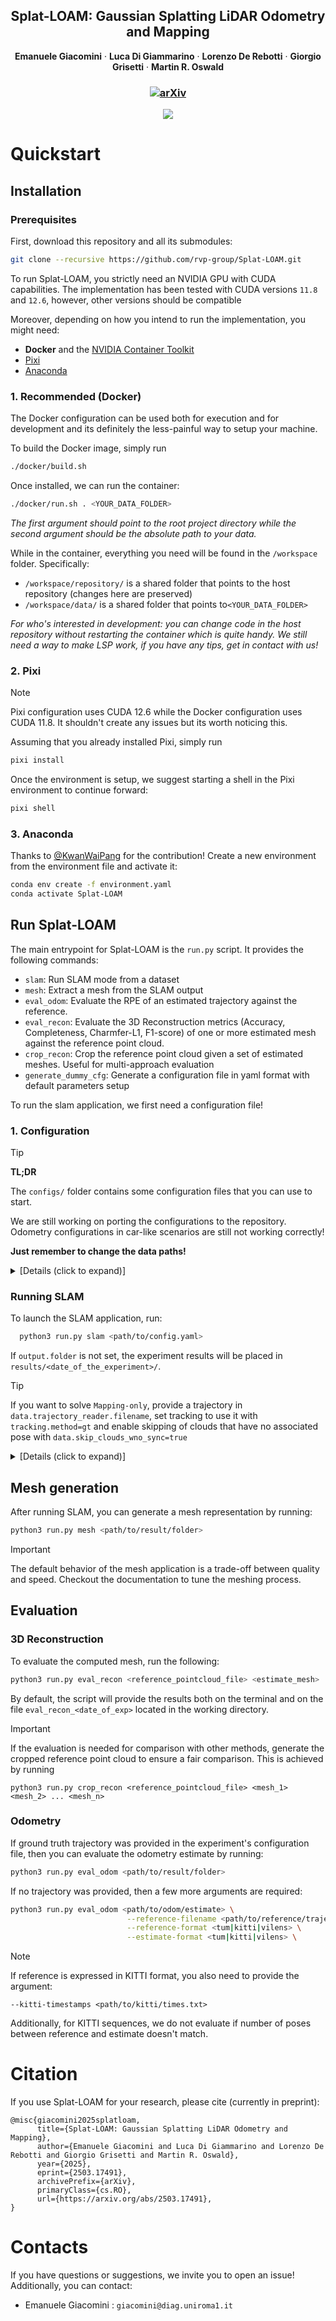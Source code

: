 <p align="center">
  <h2 align="center">Splat-LOAM: Gaussian Splatting LiDAR Odometry and Mapping</h2>
  <p align="center">
    <strong>Emanuele Giacomini</strong>
    ·
    <strong>Luca Di Giammarino</strong>
    ·
    <strong>Lorenzo De Rebotti</strong>
    ·
    <strong>Giorgio Grisetti</strong>
    ·
    <strong>Martin R. Oswald</strong>
  </p>
</p>
<h3 align="center">
  
[![arXiv](https://img.shields.io/badge/arXiv-2503.17491-b31b1b.svg)](https://arxiv.org/abs/2503.17491)

<p align="center">
  <img src="https://github.com/user-attachments/assets/6aee97f1-ea4a-4b56-bc50-50bae9e7d6c5"/>
</p>

# Quickstart
## Installation
### Prerequisites
First, download this repository and all its submodules:

```sh
git clone --recursive https://github.com/rvp-group/Splat-LOAM.git
  ```

To run Splat-LOAM, you strictly need an NVIDIA GPU with CUDA capabilities.
The implementation has been tested with CUDA versions `11.8` and `12.6`, however, other versions should be compatible

Moreover, depending on how you intend to run the implementation, you might need:
- **Docker** and the [NVIDIA Container Toolkit](https://docs.nvidia.com/datacenter/cloud-native/container-toolkit/latest/install-guide.html)
- [Pixi](https://pixi.sh/latest/installation/)
- [Anaconda](https://www.anaconda.com/download)

### 1. Recommended (Docker)
The Docker configuration can be used both for execution and for development and its definitely the less-painful way to setup your machine.

To build the Docker image, simply run
```sh
./docker/build.sh
```

Once installed, we can run the container:
```sh
./docker/run.sh . <YOUR_DATA_FOLDER>
```
*The first argument should point to the root project directory while the second argument should be the absolute path to your data.*

While in the container, everything you need will be found in the `/workspace` folder. Specifically:
- `/workspace/repository/` is a shared folder that points to the host repository (changes here are preserved)
- `/workspace/data/` is a shared folder that points to`<YOUR_DATA_FOLDER>`

*For who's interested in development: you can change code in the host repository without restarting the container which is quite handy. We still need a way to make LSP work, if you have any tips, get in contact with us!*
### 2. Pixi
>[!NOTE]
> Pixi configuration uses CUDA 12.6 while the Docker configuration uses CUDA 11.8. It shouldn't create any issues but its worth noticing this. 

Assuming that you already installed Pixi, simply run
```sh
pixi install
```

Once the environment is setup, we suggest starting a shell in the Pixi environment to continue forward:
```sh
pixi shell
```

### 3. Anaconda
Thanks to [@KwanWaiPang](https://github.com/KwanWaiPang) for the contribution!
Create a new environment from the environment file and activate it:

```sh
conda env create -f environment.yaml
conda activate Splat-LOAM
```

## Run Splat-LOAM
The main entrypoint for Splat-LOAM is the `run.py` script. It provides the following commands:
* `slam`: Run SLAM mode from a dataset
* `mesh`: Extract a mesh from the SLAM output
* `eval_odom`: Evaluate the RPE of an estimated trajectory against the reference.
* `eval_recon`: Evaluate the 3D Reconstruction metrics (Accuracy, Completeness, Charmfer-L1, F1-score) of one or more estimated mesh against the reference point cloud.
* `crop_recon`: Crop the reference point cloud given a set of estimated meshes. Useful for multi-approach evaluation
* `generate_dummy_cfg`: Generate a configuration file in yaml format with default parameters setup

To run the slam application, we first need a configuration file!
### 1. Configuration

> [!TIP]
> **TL;DR**
>
> The `configs/` folder contains some configuration files that you can use to start.
>
> We are still working on porting the configurations to the repository. Odometry configurations in car-like scenarios are still not working correctly!
>
> **Just remember to change the data paths!**

<details>
    <summary>[Details (click to expand)]</summary>
A configuration is a YAML file that contains several info required for the SLAM application to run correctly. From a high level perspective, it is composed of the following components:

```yaml
Configuration:
  inherit_from : str  # base configuration path (default to null)
  data: DatasetConfig # Input data, format, location etc
  preprocessing: PreprocessingConfig # From PointCloud to Images
  output: OutputConfig # Output data, format, location etc
  logging: LoggingConfig # Logging backends
  mapping: MappingConfig # How Gaussians are updated
  tracking: TrackingConfig # How new poses are estimated
  opt: OptimizationConfig # GS learning rates
```

You don't need to write the full configuration unless you want to change everything. If you wish, you can also start from another configuration by filling the `inherit_from` parameter:
```yaml
inherit_from: configs/a_cool_config.cfg # paths can be relative from project root directory
```

If you're reading this, it's likely that you want to pass your data to Splat-LOAM so let's see how you can do it.

First, in our context, an input sequence should provide:

  1) **Point Clouds** (timestamped)
  2) (Optionally) **Poses** (also timestamped)

To maximize compatibility with different datasets, we rely on three main abstraction entities to parse input data:

  - `PointCloudReader` : Given data in *any* format, provides `<Point Cloud, timestamp>` elements
  - `TrajectoryReader` : Given a trajectory in *any* format, provide `f(Point Cloud, timestamp) -> pose`
  - `DatasetReader` : Given data in *any* format, provides iterable for `<Point Cloud, timestamp, pose>`

Since publicly available datasets follows more or less similar patterns and formats, once the `DatasetReader` object is informed of the dataset type, it will setup both `PointCloudReader` and `TrajectoryReader` to handle the underlying data.

Here we show the current set of supported dataset formats:

| DatasetReader   | Notes                     | Cloud Format          |      Trajectory Reader  |
|:---------------:|---------------------------|:---------------------:|:-----------------------:|
| vbr             | Vision Benchmark in Rome  |rosbag                 | tum                     |
| kitti           |                           |bin                    | kitti                   |
| ncd             | Newer College Dataset     |rosbag                 | tum                     |
| oxspires        | Oxford Spires             |rosbag                 | tum                     |
| oxpires-vilens  | w/ VILENS trajectory      |pcd                    | vilens                  |
| generic         | Customizable              |bin\|ply\|pcd\|rosbag  | kitti \| tum \| vilens  |

Suppose I want to set up a configuration to read the popular `quad-easy` sequence of NCD. I'd simply write over a new configuration file:
```yaml
data:
  dataset_type: ncd
  cloud_reader:
    cloud_folder: /path/to/ncd.bag
  trajectory_reader:
    filename: /path/to/trajectory.tum
```
And it's done. As long as the data remains consistent, the `DatasetReader` will handle the extra parameters (extrinsics, rosbag topics, formats, etc).

>GT trajectory is optional unless `tracking.method=gt` is set. If available, it's used for initial guess alignment only and for evaluation metadata retrival.
>
> More details on what each DatasetReader does, can be found in `scene.dataset_reader.py`

More details will be provided in the documentation (WIP)


</details>

### Running SLAM
To launch the SLAM application, run:
```sh
  python3 run.py slam <path/to/config.yaml>
```

If `output.folder` is not set, the experiment results will be placed in `results/<date_of_the_experiment>/`.

>[!TIP]
>If you want to solve `Mapping-only`, provide a trajectory in `data.trajectory_reader.filename`, set tracking to use it with `tracking.method=gt` and enable skipping of clouds that have no associated pose with `data.skip_clouds_wno_sync=true`

<details>
    <summary>[Details (click to expand)]</summary>

#### Logging
We use two logging systems within Splat-LOAM. For events, we use the `logging` module. If you want to enable debug logs, include the `--verbose / -v` argument.
For data, we rely on `rerun`. Specifically, at each frame, we log rasterized depths and normals and depth_L1 error map. We additionally log the densification mask and the current Gaussian model state.

You can customize the behavior of rerun through the configuration file:
  ```yaml
logging:
    enable: true/false # Enable data logging

    EITHER
    rerun_spawn: true/false/none # Spawn GUI and binds to it <use if monitor is available>
    OR
    rerun_serve_grpc: true/false/none # serve log-data over gRPC <use for remote connections>
    OR
    rerun_connect_grpc_url: <str> # serve log-data over gRPC to an already instantiated viewer.
  ```

> The Gaussian model observed in rerun is not rendered with the 2DGS rasterizer. Don't worry if it looks different from the rasterized images.

</details>

## Mesh generation
After running SLAM, you can generate a mesh representation by running:
```sh
python3 run.py mesh <path/to/result/folder>
```

>[!IMPORTANT]
>The default behavior of the mesh application is a trade-off between quality and speed. Checkout the documentation to tune the meshing process.
## Evaluation

### 3D Reconstruction
To evaluate the computed mesh, run the following:

```sh
python3 run.py eval_recon <reference_pointcloud_file> <estimate_mesh> 
```

By default, the script will provide the results both on the terminal and on the file `eval_recon_<date_of_exp>` located in the working directory.

>[!IMPORTANT]
>If the evaluation is needed for comparison with other methods, generate the cropped reference point cloud to ensure a fair comparison.
>This is achieved by running 
> 
> `python3 run.py crop_recon <reference_pointcloud_file> <mesh_1> <mesh_2> ... <mesh_n>`

### Odometry
If ground truth trajectory was provided in the experiment's configuration file, then you can evaluate the odometry estimate by running:

```sh
python3 run.py eval_odom <path/to/result/folder>
```

If no trajectory was provided, then a few more arguments are required:

```sh
python3 run.py eval_odom <path/to/odom/estimate> \
                          --reference-filename <path/to/reference/trajectory> \
                          --reference-format <tum|kitti|vilens> \
                          --estimate-format <tum|kitti|vilens> \
```

>[!NOTE]
>If reference is expressed in KITTI format, you also need to provide the argument:
>
>`--kitti-timestamps <path/to/kitti/times.txt>`
>
> Additionally, for KITTI sequences, we do not evaluate if number of poses between reference and estimate doesn't match.

# Citation
If you use Splat-LOAM for your research, please cite (currently in preprint):
```
@misc{giacomini2025splatloam,
      title={Splat-LOAM: Gaussian Splatting LiDAR Odometry and Mapping}, 
      author={Emanuele Giacomini and Luca Di Giammarino and Lorenzo De Rebotti and Giorgio Grisetti and Martin R. Oswald},
      year={2025},
      eprint={2503.17491},
      archivePrefix={arXiv},
      primaryClass={cs.RO},
      url={https://arxiv.org/abs/2503.17491}, 
}
```
# Contacts
If you have questions or suggestions, we invite you to open an issue!
Additionally, you can contact:

- Emanuele Giacomini : `giacomini@diag.uniroma1.it`
